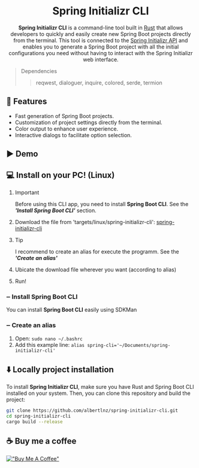 <div align="center">

  # Spring Initializr CLI

  **Spring Initializr CLI** is a command-line tool built in [Rust](https://www.rust-lang.org/) that allows developers to quickly and easily create new Spring Boot projects directly from the terminal. This tool is connected to the [Spring Initializr API](https://start.spring.io/) and enables you to generate a Spring Boot project with all the initial configurations you need without having to interact with the Spring Initializr web interface.

</div>

> Dependencies <br>
>> reqwest,
>> dialoguer,
>> inquire,
>> colored,
>> serde,
>> termion

## 🏁 Features

- Fast generation of Spring Boot projects.
- Customization of project settings directly from the terminal.
- Color output to enhance user experience.
- Interactive dialogs to facilitate option selection.


## ▶️ Demo


## 💻 Install on your PC! (Linux)

  1.   
      > [!IMPORTANT]
      > Before using this CLI app, you need to install **Spring Boot CLI**. See the ***'Install Spring Boot CLI'*** section.
  
  2. Download the file from 'targets/linux/spring-initializr-cli': [spring-initializr-cli](https://raw.githubusercontent.com/AlbertLnz/spring-initializr-cli/master/targets/linux/spring-initializr-cli)

  3. 
        > [!TIP]
        > I recommend to create an alias for execute the programm. See the ***'Create an alias'***
  
  4. Ubicate the download file wherever you want (according to alias)

  5. Run!

  ### ‒ Install Spring Boot CLI
  You can install **Spring Boot CLI** easily using SDKMan
  
  ### ‒ Create an alias
  
  1. Open: ``` sudo nano ~/.bashrc ```
  2. Add this example line: ``` alias spring-cli='~/Documents/spring-initializr-cli' ```


## ⬇️ Locally project installation

To install **Spring Initializr CLI**, make sure you have Rust and Spring Boot CLI installed on your system. Then, you can clone this repository and build the project:

```bash
git clone https://github.com/albertlnz/spring-initializr-cli.git
cd spring-initializr-cli
cargo build --release
```

## ☕ Buy me a coffee

[!["Buy Me A Coffee"](https://www.buymeacoffee.com/assets/img/custom_images/orange_img.png)](https://www.buymeacoffee.com/albertlnz)
